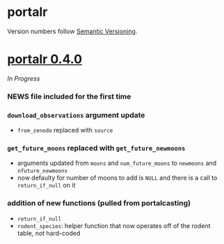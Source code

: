 # portalr

Version numbers follow [Semantic Versioning](https://semver.org/).

# [portalr 0.4.0](https://github.com/weecology/portalcasting/releases/tag/v0.4.0)
*In Progress*

### NEWS file included for the first time

### `download_observations` argument update
* `from_zenodo` replaced with `source`

### `get_future_moons` replaced with `get_future_newmoons`
* arguments updated from `moons` and `num_future_moons` to `newmoons` and `nfuture_newmoons`
* now defaulty for number of moons to add is `NULL`  and there is a call to `return_if_null` on it

### addition of new functions (pulled from portalcasting)
* `return_if_null` 
* `rodent_species`: helper function that now operates off of the rodent table, not hard-coded
